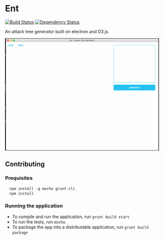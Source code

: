 # Ent
[![Build Status](https://snap-ci.com/jimmythompson/ent/branch/master/build_image)](https://snap-ci.com/jimmythompson/ent/branch/master) [![Dependency Status](https://david-dm.org/jimmythompson/ent.svg)](https://david-dm.org/jimmythompson/ent)

An attack tree generator built on electron and D3.js.

![Ent in action](https://github.com/JimmyThompson/ent/blob/master/doc/ent.gif)

## Contributing

### Prequisites

``` shell
  npm install -g mocha grunt-cli
  npm install
```

### Running the application

* To compile and run the application, run `grunt build start`
* To run the tests, run `mocha`.
* To package the app into a distributable application, run `grunt build package`
